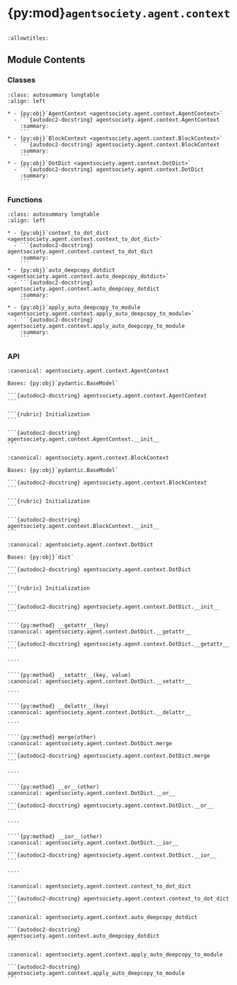 # {py:mod}`agentsociety.agent.context`

```{py:module} agentsociety.agent.context
```

```{autodoc2-docstring} agentsociety.agent.context
:allowtitles:
```

## Module Contents

### Classes

````{list-table}
:class: autosummary longtable
:align: left

* - {py:obj}`AgentContext <agentsociety.agent.context.AgentContext>`
  - ```{autodoc2-docstring} agentsociety.agent.context.AgentContext
    :summary:
    ```
* - {py:obj}`BlockContext <agentsociety.agent.context.BlockContext>`
  - ```{autodoc2-docstring} agentsociety.agent.context.BlockContext
    :summary:
    ```
* - {py:obj}`DotDict <agentsociety.agent.context.DotDict>`
  - ```{autodoc2-docstring} agentsociety.agent.context.DotDict
    :summary:
    ```
````

### Functions

````{list-table}
:class: autosummary longtable
:align: left

* - {py:obj}`context_to_dot_dict <agentsociety.agent.context.context_to_dot_dict>`
  - ```{autodoc2-docstring} agentsociety.agent.context.context_to_dot_dict
    :summary:
    ```
* - {py:obj}`auto_deepcopy_dotdict <agentsociety.agent.context.auto_deepcopy_dotdict>`
  - ```{autodoc2-docstring} agentsociety.agent.context.auto_deepcopy_dotdict
    :summary:
    ```
* - {py:obj}`apply_auto_deepcopy_to_module <agentsociety.agent.context.apply_auto_deepcopy_to_module>`
  - ```{autodoc2-docstring} agentsociety.agent.context.apply_auto_deepcopy_to_module
    :summary:
    ```
````

### API

````{py:class} AgentContext(/, **data: typing.Any)
:canonical: agentsociety.agent.context.AgentContext

Bases: {py:obj}`pydantic.BaseModel`

```{autodoc2-docstring} agentsociety.agent.context.AgentContext
```

```{rubric} Initialization
```

```{autodoc2-docstring} agentsociety.agent.context.AgentContext.__init__
```

````

````{py:class} BlockContext(/, **data: typing.Any)
:canonical: agentsociety.agent.context.BlockContext

Bases: {py:obj}`pydantic.BaseModel`

```{autodoc2-docstring} agentsociety.agent.context.BlockContext
```

```{rubric} Initialization
```

```{autodoc2-docstring} agentsociety.agent.context.BlockContext.__init__
```

````

`````{py:class} DotDict(*args, **kwargs)
:canonical: agentsociety.agent.context.DotDict

Bases: {py:obj}`dict`

```{autodoc2-docstring} agentsociety.agent.context.DotDict
```

```{rubric} Initialization
```

```{autodoc2-docstring} agentsociety.agent.context.DotDict.__init__
```

````{py:method} __getattr__(key)
:canonical: agentsociety.agent.context.DotDict.__getattr__

```{autodoc2-docstring} agentsociety.agent.context.DotDict.__getattr__
```

````

````{py:method} __setattr__(key, value)
:canonical: agentsociety.agent.context.DotDict.__setattr__

````

````{py:method} __delattr__(key)
:canonical: agentsociety.agent.context.DotDict.__delattr__

````

````{py:method} merge(other)
:canonical: agentsociety.agent.context.DotDict.merge

```{autodoc2-docstring} agentsociety.agent.context.DotDict.merge
```

````

````{py:method} __or__(other)
:canonical: agentsociety.agent.context.DotDict.__or__

```{autodoc2-docstring} agentsociety.agent.context.DotDict.__or__
```

````

````{py:method} __ior__(other)
:canonical: agentsociety.agent.context.DotDict.__ior__

```{autodoc2-docstring} agentsociety.agent.context.DotDict.__ior__
```

````

`````

````{py:function} context_to_dot_dict(context: typing.Union[agentsociety.agent.context.AgentContext, agentsociety.agent.context.BlockContext]) -> agentsociety.agent.context.DotDict
:canonical: agentsociety.agent.context.context_to_dot_dict

```{autodoc2-docstring} agentsociety.agent.context.context_to_dot_dict
```
````

````{py:function} auto_deepcopy_dotdict(func)
:canonical: agentsociety.agent.context.auto_deepcopy_dotdict

```{autodoc2-docstring} agentsociety.agent.context.auto_deepcopy_dotdict
```
````

````{py:function} apply_auto_deepcopy_to_module(module)
:canonical: agentsociety.agent.context.apply_auto_deepcopy_to_module

```{autodoc2-docstring} agentsociety.agent.context.apply_auto_deepcopy_to_module
```
````
